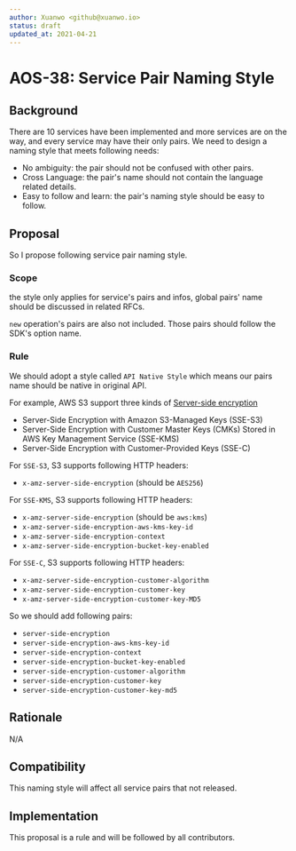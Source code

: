 ```yaml
---
author: Xuanwo <github@xuanwo.io>
status: draft
updated_at: 2021-04-21
---
```


# AOS-38: Service Pair Naming Style

## Background

There are 10 services have been implemented and more services are on the way, and every service may have their only pairs. We need to design a naming style that meets following needs:

- No ambiguity: the pair should not be confused with other pairs.
- Cross Language: the pair's name should not contain the language related details.
- Easy to follow and learn: the pair's naming style should be easy to follow.

## Proposal

So I propose following service pair naming style.

### Scope

the style only applies for service's pairs and infos, global pairs' name should be discussed in related RFCs.

`new` operation's pairs are also not included. Those pairs should follow the SDK's option name.

### Rule

We should adopt a style called `API Native Style` which means our pairs name should be native in original API.

For example, AWS S3 support three kinds of [Server-side encryption](https://docs.aws.amazon.com/AmazonS3/latest/userguide/serv-side-encryption.html)

- Server-Side Encryption with Amazon S3-Managed Keys (SSE-S3)
- Server-Side Encryption with Customer Master Keys (CMKs) Stored in AWS Key Management Service (SSE-KMS)
- Server-Side Encryption with Customer-Provided Keys (SSE-C)


For `SSE-S3`, S3 supports following HTTP headers:

- `x-amz-server-side-encryption` (should be `AES256`)

For `SSE-KMS`, S3 supports following HTTP headers:

- `x-amz-server-side-encryption` (should be `aws:kms`)
- `x-amz-server-side-encryption-aws-kms-key-id`
- `x-amz-server-side-encryption-context`
- `x-amz-server-side-encryption-bucket-key-enabled`

For `SSE-C`, S3 supports following HTTP headers:

- `x-amz-server-side-encryption-customer-algorithm`
- `x-amz-server-side-encryption-customer-key`
- `x-amz-server-side-encryption-customer-key-MD5`

So we should add following pairs:

- `server-side-encryption`
- `server-side-encryption-aws-kms-key-id`
- `server-side-encryption-context`
- `server-side-encryption-bucket-key-enabled`
- `server-side-encryption-customer-algorithm`
- `server-side-encryption-customer-key`
- `server-side-encryption-customer-key-md5`

## Rationale

N/A

## Compatibility

This naming style will affect all service pairs that not released.

## Implementation

This proposal is a rule and will be followed by all contributors.